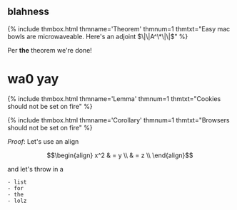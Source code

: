 ## blahness

{% include thmbox.html thmname='Theorem' thmnum=1 thmtxt="Easy mac bowls are microwaveable. Here's an adjoint $\|\|A^\*\|\|$" %}

Per **the** theorem we're done!

# wa0 yay

{% include thmbox.html thmname='Lemma' thmnum=1 thmtxt="Cookies should not be set on fire" %}

{% include thmbox.html thmname='Corollary' thmnum=1 thmtxt="Browsers should not be set on fire" %}

*Proof*: 
    Let's use an align

$$\begin{align}
    x^2 & = y \\
    & = z \\
\end{align}$$



and let's throw in a 

    - list
    - for 
    - the 
    - lolz









